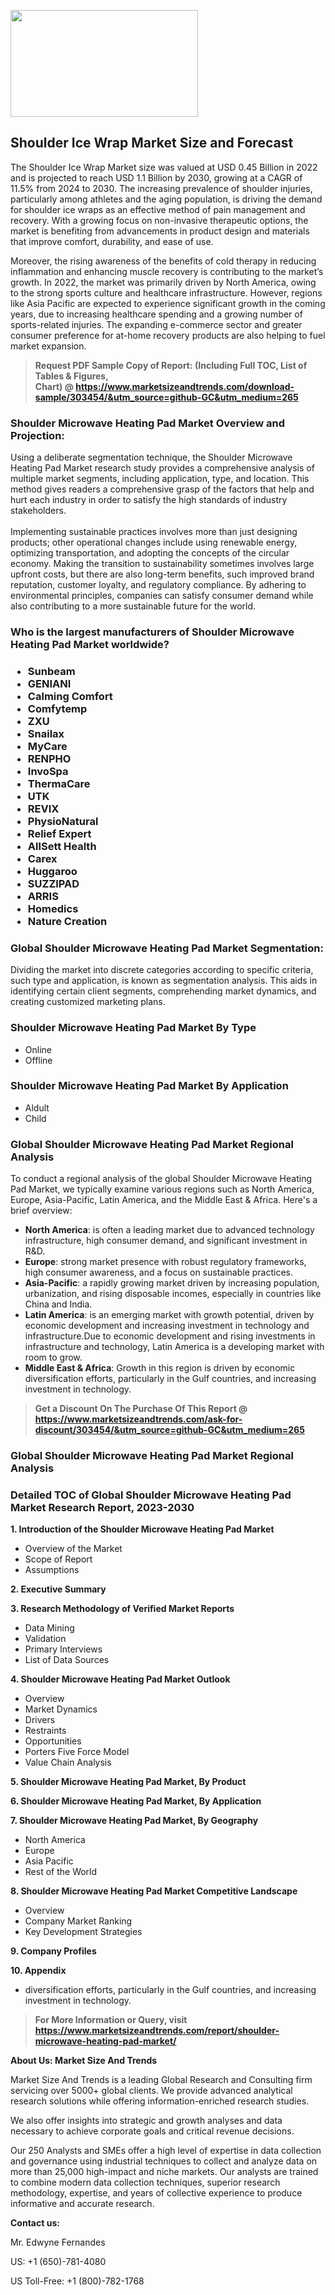 <p><img class="alignnone size-medium wp-image-20088" src="https://ffe5etoiles.com/wp-content/uploads/2024/12/MST1-300x171.png" alt="" width="300" height="171" /></p><h2>Shoulder Ice Wrap Market Size and Forecast</h2><p>The Shoulder Ice Wrap Market size was valued at USD 0.45 Billion in 2022 and is projected to reach USD 1.1 Billion by 2030, growing at a CAGR of 11.5% from 2024 to 2030. The increasing prevalence of shoulder injuries, particularly among athletes and the aging population, is driving the demand for shoulder ice wraps as an effective method of pain management and recovery. With a growing focus on non-invasive therapeutic options, the market is benefiting from advancements in product design and materials that improve comfort, durability, and ease of use.</p><p>Moreover, the rising awareness of the benefits of cold therapy in reducing inflammation and enhancing muscle recovery is contributing to the market’s growth. In 2022, the market was primarily driven by North America, owing to the strong sports culture and healthcare infrastructure. However, regions like Asia Pacific are expected to experience significant growth in the coming years, due to increasing healthcare spending and a growing number of sports-related injuries. The expanding e-commerce sector and greater consumer preference for at-home recovery products are also helping to fuel market expansion.</p></p><blockquote id="" class=""><strong>Request PDF Sample Copy of Report: (Including Full TOC, List of Tables &amp; Figures, Chart)&nbsp;@&nbsp;<strong><a href="https://www.marketsizeandtrends.com/download-sample/303454/&utm_source=github-GC&utm_medium=265" target="_blank">https://www.marketsizeandtrends.com/download-sample/303454/&utm_source=github-GC&utm_medium=265</a></strong></strong></blockquote><h3 id="" class="">Shoulder Microwave Heating Pad Market&nbsp;Overview and Projection:</h3><p id="" class="">Using a deliberate segmentation technique, the Shoulder Microwave Heating Pad Market research study provides a comprehensive analysis of multiple market segments, including application, type, and location. This method gives readers a comprehensive grasp of the factors that help and hurt each industry in order to satisfy the high standards of industry stakeholders. <br /> <br />Implementing sustainable practices involves more than just designing products; other operational changes include using renewable energy, optimizing transportation, and adopting the concepts of the circular economy. Making the transition to sustainability sometimes involves large upfront costs, but there are also long-term benefits, such improved brand reputation, customer loyalty, and regulatory compliance. By adhering to environmental principles, companies can satisfy consumer demand while also contributing to a more sustainable future for the world.</p><h3 id="" class="">Who is the largest manufacturers of&nbsp;Shoulder Microwave Heating Pad Market worldwide?</h3><h3 class=""><p><ul><li>Sunbeam </li><li> GENIANI </li><li> Calming Comfort </li><li> Comfytemp </li><li> ZXU </li><li> Snailax </li><li> MyCare </li><li> RENPHO </li><li> InvoSpa </li><li> ThermaCare </li><li> UTK </li><li> REVIX </li><li> PhysioNatural </li><li> Relief Expert </li><li> AllSett Health </li><li> Carex </li><li> Huggaroo </li><li> SUZZIPAD </li><li> ARRIS </li><li> Homedics </li><li> Nature Creation</li></ul></p></h3><h3 id="" class="">Global&nbsp;Shoulder Microwave Heating Pad Market Segmentation:</h3><p id="" class="">Dividing the market into discrete categories according to specific criteria, such type and application, is known as segmentation analysis. This aids in identifying certain client segments, comprehending market dynamics, and creating customized marketing plans.</p><h3 id="" class="">Shoulder Microwave Heating Pad Market&nbsp;By Type</h3><p><p><ul><li>Online</li><li> Offline</p></li></ul></p></p><h3 id="" class="">Shoulder Microwave Heating Pad Market&nbsp;By Application</h3><p class=""><p><ul><li>Aldult</li><li> Child</li></ul></p></p><h3 id="" class="">Global Shoulder Microwave Heating Pad Market Regional Analysis</h3><p id="" class="">To conduct a regional analysis of the global Shoulder Microwave Heating Pad Market, we typically examine various regions such as North America, Europe, Asia-Pacific, Latin America, and the Middle East &amp; Africa. Here's a brief overview:</p><ul><li><strong>North America</strong>: is often a leading market due to advanced technology infrastructure, high consumer demand, and significant investment in R&amp;D.</li><li><strong>Europe</strong>: strong market presence with robust regulatory frameworks, high consumer awareness, and a focus on sustainable practices.</li><li><strong>Asia-Pacific</strong>: a rapidly growing market driven by increasing population, urbanization, and rising disposable incomes, especially in countries like China and India.</li><li><strong>Latin America</strong>: is an emerging market with growth potential, driven by economic development and increasing investment in technology and infrastructure.Due to economic development and rising investments in infrastructure and technology, Latin America is a developing market with room to grow.</li><li><strong>Middle East &amp; Africa</strong>: Growth in this region is driven by economic diversification efforts, particularly in the Gulf countries, and increasing investment in technology.</li></ul><blockquote id="" class=""><strong>Get a Discount On The Purchase Of This Report @ <strong><a href="https://www.marketsizeandtrends.com/ask-for-discount/303454/&utm_source=github-GC&utm_medium=265" target="_blank">https://www.marketsizeandtrends.com/ask-for-discount/303454/&utm_source=github-GC&utm_medium=265</a></strong></strong></blockquote><h3 id="" class="">Global Shoulder Microwave Heating Pad Market Regional Analysis</h3><h3 id="" class="">Detailed TOC of Global Shoulder Microwave Heating Pad Market Research Report, 2023-2030</h3><p id="" class=""><strong>1. Introduction of the Shoulder Microwave Heating Pad Market</strong></p><ul><li>Overview of the Market</li><li>Scope of Report</li><li>Assumptions</li></ul><p id="" class=""><strong>2. Executive Summary</strong></p><p id="" class=""><strong>3. Research Methodology of Verified Market Reports</strong></p><ul><li>Data Mining</li><li>Validation</li><li>Primary Interviews</li><li>List of Data Sources</li></ul><p id="" class=""><strong>4. Shoulder Microwave Heating Pad Market Outlook</strong></p><ul><li>Overview</li><li>Market Dynamics</li><li>Drivers</li><li>Restraints</li><li>Opportunities</li><li>Porters Five Force Model</li><li>Value Chain Analysis</li></ul><p id="" class=""><strong>5. Shoulder Microwave Heating Pad Market, By Product</strong></p><p id="" class=""><strong>6. Shoulder Microwave Heating Pad Market, By Application</strong></p><p id="" class=""><strong>7. Shoulder Microwave Heating Pad Market, By Geography</strong></p><ul><li>North America</li><li>Europe</li><li>Asia Pacific</li><li>Rest of the World</li></ul><p id="" class=""><strong>8. Shoulder Microwave Heating Pad Market Competitive Landscape</strong></p><ul><li>Overview</li><li>Company Market Ranking</li><li>Key Development Strategies</li></ul><p id="" class=""><strong>9. Company Profiles</strong></p><p id="" class=""><strong>10. Appendix</strong></p><ul><li>diversification efforts, particularly in the Gulf countries, and increasing investment in technology.</li></ul><blockquote id="" class=""><strong>For More Information or Query, visit <strong><strong><a href="https://www.marketsizeandtrends.com/report/shoulder-microwave-heating-pad-market/" target="_blank">https://www.marketsizeandtrends.com/report/shoulder-microwave-heating-pad-market/</a></strong></strong></strong></blockquote><p id="" class=""><strong>About Us: Market Size And Trends</strong></p><p id="" class="">Market Size And Trends is a leading Global Research and Consulting firm servicing over 5000+ global clients. We provide advanced analytical research solutions while offering information-enriched research studies.</p><p id="" class="">We also offer insights into strategic and growth analyses and data necessary to achieve corporate goals and critical revenue decisions.</p><p id="" class="">Our 250 Analysts and SMEs offer a high level of expertise in data collection and governance using industrial techniques to collect and analyze data on more than 25,000 high-impact and niche markets. Our analysts are trained to combine modern data collection techniques, superior research methodology, expertise, and years of collective experience to produce informative and accurate research.</p><p id="" class=""><strong>Contact us:</strong></p><p id="" class="">Mr. Edwyne Fernandes</p><p id="" class="">US: +1 (650)-781-4080</p><p id="" class="">US Toll-Free: +1 (800)-782-1768</p>
